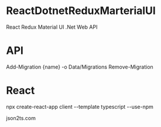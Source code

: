 # ReactDotnetReduxMarterialUI
React Redux Material UI .Net Web API

# API
Add-Migration {name} -o Data/Migrations
Remove-Migration

# React
npx create-react-app client --template typescript --use-npm

json2ts.com

